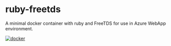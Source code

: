 # ruby-freetds
A minimal docker container with ruby and FreeTDS for use in Azure WebApp environment.

[![docker](http://dockeri.co/image/rhuan/ruby-freetds "docker")](https://registry.hub.docker.com/u/rhuan/ruby-freetds/)
